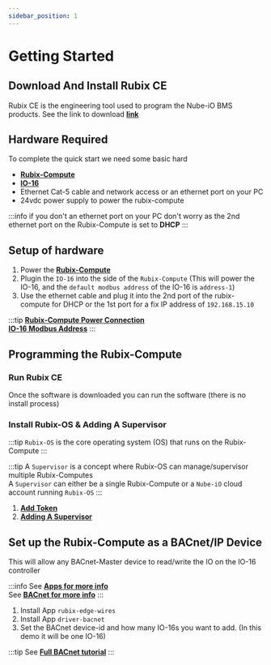 ```yaml
---
sidebar_position: 1
---
```


# Getting Started

## Download And Install Rubix CE
Rubix CE is the engineering tool used to program the Nube-iO BMS products. See the link to download [**link**](../rubix-ce/setup/download.md)


## Hardware Required
To complete the quick start we need some basic hard
- [**Rubix-Compute**](../hardware/controllers/supervisors/rubix-compute/overview.md)
- [**IO-16**](../hardware/controllers/io-controllers/IO-16/overview.md)
- Ethernet Cat-5 cable and network access or an ethernet port on your PC
- 24vdc power supply to power the rubix-compute


:::info
if you don't an ethernet port on your PC don't worry as the 2nd ethernet port on the Rubix-Compute is set to **DHCP**
:::


## Setup of hardware

1. Power the [**Rubix-Compute**](../hardware/controllers/supervisors/rubix-compute/overview.md)
2. Plugin the `IO-16` into the side of the `Rubix-Compute` (This will power the IO-16, and the `default modbus address` of the IO-16 is `address-1`)
3. Use the ethernet cable and plug it into the 2nd port of the rubix-compute for DHCP or the 1st port for a fix IP address of `192.168.15.10`

:::tip
[**Rubix-Compute Power Connection**](../hardware/controllers/supervisors/rubix-compute/power.md) <br/>
[**IO-16 Modbus Address**](../hardware/controllers/io-controllers/IO-16/parameters.md#dip-switch-configuration) 
:::

## Programming the Rubix-Compute
### Run Rubix CE
Once the software is downloaded you can run the software (there is no install process)

### Install Rubix-OS & Adding A Supervisor

:::tip
`Rubix-OS` is the core operating system (OS) that runs on the Rubix-Compute
:::

:::tip
A `Supervisor` is a concept where Rubix-OS can manage/supervisor multiple Rubix-Computes <br/>
A `Supervisor` can either be a single Rubix-Compute or a `Nube-iO` cloud account running `Rubix-OS`
:::

1. [**Add Token**](../rubix-ce/setup/getting-started.md#add-token)
2. [**Adding A Supervisor**](../rubix-ce/setup/supervisor.md)

## Set up the Rubix-Compute as a BACnet/IP Device
This will allow any BACnet-Master device to read/write the IO on the IO-16 controller

:::info
See [**Apps for more info**](../rubix-ce/setup/apps.md) <br/>
See [**BACnet for more info**](../rubix-ce/drivers/bacnet/bacnet-server/bacnet-server.md) 
:::

1. Install App `rubix-edge-wires`
2. Install App `driver-bacnet`
3. Set the BACnet device-id and how many IO-16s you want to add. (In this demo it will be one IO-16)


:::tip
See [**Full BACnet tutorial**](bacnet-device.md)
:::